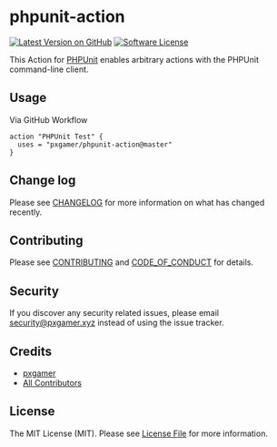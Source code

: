 # phpunit-action

[![Latest Version on GitHub][ico-version]][link-github]
[![Software License][ico-license]](LICENSE.md)

This Action for [PHPUnit][link-phpunit] enables arbitrary actions with the PHPUnit command-line client.

## Usage

Via GitHub Workflow

```hcl
action "PHPUnit Test" {
  uses = "pxgamer/phpunit-action@master"
}
```

## Change log

Please see [CHANGELOG](CHANGELOG.md) for more information on what has changed recently.

## Contributing

Please see [CONTRIBUTING](.github/CONTRIBUTING.md) and [CODE_OF_CONDUCT](.github/CODE_OF_CONDUCT.md) for details.

## Security

If you discover any security related issues, please email security@pxgamer.xyz instead of using the issue tracker.

## Credits

- [pxgamer][link-author]
- [All Contributors][link-contributors]

## License

The MIT License (MIT). Please see [License File](LICENSE.md) for more information.

[ico-version]: https://img.shields.io/github/tag/pxgamer/phpunit-action.svg?style=flat-square
[ico-license]: https://img.shields.io/badge/license-MIT-brightgreen.svg?style=flat-square

[link-phpunit]: https://phpunit.de
[link-github]: https://github.com/pxgamer/phpunit-action/releases
[link-author]: https://github.com/pxgamer
[link-contributors]: ../../contributors
